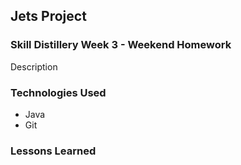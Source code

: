 ## Jets Project

### Skill Distillery Week 3 - Weekend Homework

Description

### Technologies Used
+ Java
+ Git


### Lessons Learned